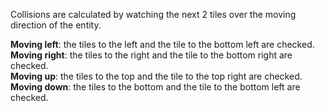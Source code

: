 Collisions are calculated by watching the next 2 tiles over the moving direction of the entity.

**Moving left**: the tiles to the left and the tile to the bottom left are checked.\
**Moving right**: the tiles to the right and the tile to the bottom right are checked.\
**Moving up**: the tiles to the top and the tile to the top right are checked.\
**Moving down**: the tiles to the bottom and the tile to the bottom left are checked.

